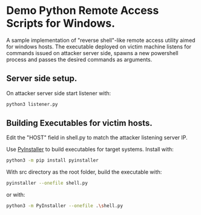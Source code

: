 # Demo Python Remote Access Scripts for Windows.  

A sample implementation of "reverse shell"-like remote access utility aimed for windows hosts. The executable deployed on victim machine listens for commands issued on attacker server side, spawns a new powershell process and passes the desired commands as arguments.         


## Server side setup.
On attacker server side start listener with:

```bash
python3 listener.py
```

## Building Executables for victim hosts.
Edit the "HOST" field in shell.py to match the attacker listening server IP.  

 
Use [PyInstaller](https://pyinstaller.org/en/stable/installation.html) to build executables for target systems. Install with:

```bash
python3 -m pip install pyinstaller
```

With src directory as the root folder, build the executable with:
```bash
pyinstaller --onefile shell.py
```
or with:
```bash
python3 -m PyInstaller --onefile .\shell.py
```
